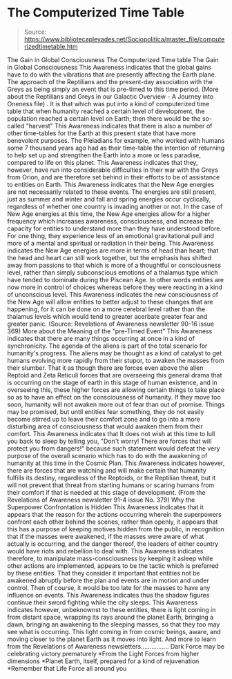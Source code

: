 # The Computerized Time Table

> Source: https://www.bibliotecapleyades.net/Sociopolitica/master_file/computerizedtimetable.htm

The Gain in Global Consciousness
The Computerized Time table
The Gain in Global Consciousness
This Awareness indicates that the global gains have to do with the vibrations that are presently affecting the Earth plane. The approach of the Reptilians and the present-day association with the Greys as being simply an event that is pre-timed to this time period. (More about the Reptilians and Greys in our Galactic Overview - A Journey into Oneness file) . It is that which was put into a kind of computerized time table that when humanity reached a certain level of development, the population reached a certain level on Earth; then there would be the so-called "harvest"
This Awareness indicates that there is also a number of other time-tables for the Earth at this present state that have more benevolent purposes. The Pleiadians for example, who worked with humans some 7 thousand years ago had as their time-table the intention of returning to help set up and strengthen the Earth into a more or less paradise, compared to life on this planet.
This Awareness indicates that they, however, have run into considerable difficulties in their war with the Greys from Orion, and are therefore set behind in their efforts to be of assistance to entities on Earth. This Awareness indicates that the New Age energies are not necessarily related to these events. The energies are still present, just as summer and winter and fall and spring energies occur cyclically, regardless of whether one country is invading another or not. In the case of New Age energies at this time, the New Age energies allow for a higher frequency which increases awareness, consciousness, and increase the capacity for entities to understand more than they have understood before. For one thing, they experience less of an emotional gravitational pull and more of a mental and spiritual or radiation in their being. This Awareness indicates the New Age energies are more in terms of head than heart; that the head and heart can still work together, but the emphasis has shifted away from passions to that which is more of a thoughtful or consciousness level, rather than simply subconscious emotions of a thalamus type which have tended to dominate during the Piscean Age.
In other words entities are now more in control of choices whereas before they were reacting in a kind of unconscious level. This Awareness indicates the new consciousness of the New Age will allow entities to better adjust to these changes that are happening, for it can be done on a more cerebral level rather than the thalamus levels which would tend to greater acerbate greater fear and greater panic.
(Source: Revelations of Awareness newsletter 90-16 issue 369)
More about the Meaning of the "pre-Timed Event"
This Awareness indicates that there are many things occurring at once in a kind of synchronicity. The agenda of the aliens is part of the total scenario for humanity's progress. The aliens may be thought as a kind of catalyst to get humans evolving more rapidly from their stupor, to awaken the masses from their slumber. That it as though there are forces even above the alien Reptoid and Zeta Reticuli forces that are overseeing this general drama that is occurring on the stage of earth in this stage of human existence, and in overseeing this, these higher forces are allowing certain things to take place so as to have an effect on the consciousness of humanity.
If they move too soon, humanity will not awaken more out of fear than out of promise. Things may be promised, but until entities fear something, they do not easily become stirred up to leave their comfort zone and to go into a more disturbing area of consciousness that would awaken them from their comfort. This Awareness indicates that It does not wish at this time to lull you back to sleep by telling you, "Don't worry! There are forces that will protect you from dangers!" because such statement would defeat the very purpose of the overall scenario which has to do with the awakening of humanity at this time in the Cosmic Plan.
This Awareness indicates however, there are forces that are watching and will make certain that humanity fulfills its destiny, regardless of the Reptoids, or the Reptilian threat, but it will not prevent that threat from starting humans or scaring humans from their comfort if that is needed at this stage of development.
(From the Revelations of Awareness newsletter 91-4 issue No. 379)
Why the Superpower Confrontation is Hidden
This Awareness indicates that it appears that the reason for the actions occurring wherein the superpowers confront each other behind the scenes, rather than openly, it appears that this has a purpose of keeping motives hidden from the public, in recognition that if the masses were awakened, if the masses were aware of what actually is occurring, and the danger thereof, the leaders of either country would have riots and rebellion to deal with. This Awareness indicates therefore, to manipulate mass-consciousness by keeping it asleep while other actions are implemented, appears to be the tactic which is preferred by these entities. That they consider it important that entities not be awakened abruptly before the plan and events are in motion and under control. Then of course, it would be too late for the masses to have any influence on events.
This Awareness indicates thus the shadow figures continue their sword fighting while the city sleeps. This Awareness indicates however, unbeknownst to these entities, there is light coming in from distant space, wrapping its rays around the planet Earth, bringing a dawn, bringing an awakening to the sleeping masses, so that they too may see what is occurring. This light coming in from cosmic beings, aware, and moving closer to the planet Earth as it moves into light.
And more to learn from the Revelations of Awareness newsletters................
Dark Force may be celebrating victory prematurely
*From
the Light Forces from higher dimensions
*Planet
Earth, itself, prepared for a kind of rejuvenation
*Remember
that Life Force all around you
